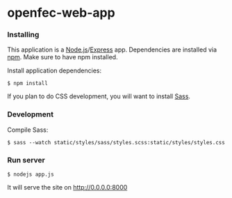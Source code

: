 openfec-web-app
===============

### Installing
This application is a [Node.js](http://nodejs.org/)/[Express](http://expressjs.com/) app. Dependencies are installed via [npm](https://www.npmjs.org/). Make sure to have npm installed.

Install application dependencies:
```
$ npm install
```

If you plan to do CSS development, you will want to install [Sass](http://sass-lang.com/). 

### Development
Compile Sass:
```
$ sass --watch static/styles/sass/styles.scss:static/styles/styles.css
```

### Run server
```
$ nodejs app.js
```

It will serve the site on http://0.0.0.0:8000
